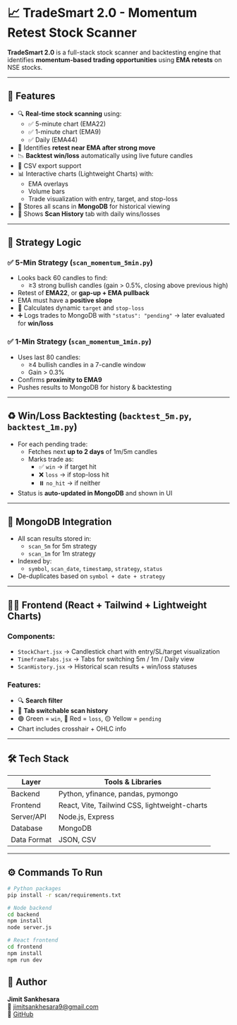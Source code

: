 # 📈 TradeSmart 2.0 - Momentum Retest Stock Scanner

**TradeSmart 2.0** is a full-stack stock scanner and backtesting engine that identifies **momentum-based trading opportunities** using **EMA retests** on NSE stocks.

---

## 🚀 Features

- 🔍 **Real-time stock scanning** using:
  - ✅ 5-minute chart (EMA22)
  - ✅ 1-minute chart (EMA9)
  - ✅ Daily (EMA44)
- 🔁 Identifies **retest near EMA after strong move**
- 📉 **Backtest win/loss** automatically using live future candles
- 🧾 CSV export support
- 📊 Interactive charts (Lightweight Charts) with:
  - EMA overlays
  - Volume bars
  - Trade visualization with entry, target, and stop-loss
- 💾 Stores all scans in **MongoDB** for historical viewing
- 📜 Shows **Scan History** tab with daily wins/losses

---

## 🧠 Strategy Logic

### ✅ 5-Min Strategy (`scan_momentum_5min.py`)

- Looks back 60 candles to find:
  - ≥3 strong bullish candles (gain > 0.5%, closing above previous high)
- Retest of **EMA22**, or **gap-up + EMA pullback**
- EMA must have a **positive slope**
- 🎯 Calculates dynamic `target` and `stop-loss`
- ➕ Logs trades to MongoDB with `"status": "pending"` → later evaluated for **win/loss**

### ✅ 1-Min Strategy (`scan_momentum_1min.py`)

- Uses last 80 candles:
  - ≥4 bullish candles in a 7-candle window
  - Gain > 0.3%
- Confirms **proximity to EMA9**
- Pushes results to MongoDB for history & backtesting

---

## ♻️ Win/Loss Backtesting (`backtest_5m.py`, `backtest_1m.py`)

- For each pending trade:
  - Fetches next **up to 2 days** of 1m/5m candles
  - Marks trade as:
    - ✅ `win` → if target hit
    - ❌ `loss` → if stop-loss hit
    - ⏸️ `no_hit` → if neither
- Status is **auto-updated in MongoDB** and shown in UI 

---

## 💾 MongoDB Integration

- All scan results stored in:
  - `scan_5m` for 5m strategy
  - `scan_1m` for 1m strategy
- Indexed by:
  - `symbol`, `scan_date`, `timestamp`, `strategy`, `status`
- De-duplicates based on `symbol + date + strategy`

---

## 🧑‍💻 Frontend (React + Tailwind + Lightweight Charts)

### Components:
- `StockChart.jsx` → Candlestick chart with entry/SL/target visualization
- `TimeframeTabs.jsx` → Tabs for switching 5m / 1m / Daily view
- `ScanHistory.jsx` → Historical scan results + win/loss statuses

### Features:
- 🔍 **Search filter**
- 📅 **Tab switchable scan history**
- 🟢 Green = `win`, 🔴 Red = `loss`, 🟡 Yellow = `pending`
- Chart includes crosshair + OHLC info

---

## 🛠 Tech Stack

| Layer       | Tools & Libraries                              |
|-------------|------------------------------------------------|
| Backend     | Python, yfinance, pandas, pymongo              |
| Frontend    | React, Vite, Tailwind CSS, lightweight-charts  |
| Server/API  | Node.js, Express                               |
| Database    | MongoDB                                        |
| Data Format | JSON, CSV                                      |

---




## ⚙️ Commands To Run

```bash
# Python packages
pip install -r scan/requirements.txt

# Node backend
cd backend
npm install
node server.js

# React frontend
cd frontend
npm install
npm run dev

```
## 👤 Author

**Jimit Sankhesara**  
📧 jimitsankhesara9@gmail.com  
🔗 [GitHub](https://github.com/Jimit1322)  

